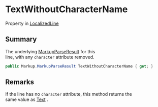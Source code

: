 # TextWithoutCharacterName

Property in [LocalizedLine](yarn.unity.localizedline.md)

## Summary

The underlying [MarkupParseResult](yarn.markup.markupparseresult.md) for this\
line, with any `character` attribute removed.

```csharp
public Markup.MarkupParseResult TextWithoutCharacterName { get; }
```

## Remarks

If the line has no `character` attribute, this method returns the\
same value as [Text](yarn.unity.localizedline.text.md) .
